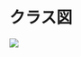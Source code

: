 # クラス図

![](http://www.plantuml.com/plantuml/png/fLBBRiCW4BpxA_P8bFWFAakzzDHJqn-Wi4fHNR1Waoggyk-1HTZKTg9AkHXszZ6pOrGlGu1tfntyDW0jA6S3mPwyiGSmEcBR4bdvZNMiJL3U36ISPVZ3kHwb1VM9wWjpAz_5Xkz7Mw9BqwYH-4KgSlxC_5km-2CgljqAsQp_3GSNJ3KYo1CANedY9tDhx95GZ7ljuDbxUNxAG1UHC1lxQg8Fjpt9xQcmOvfGEqE6-cmLov1Qp_LmU1oq95nD7P3IEGdUB5XZYNXakRk-hzJVzZbb7r6oHtyo2ddiQFr2K9NxmypM5Gdb3Vv722GbunJNjamm8MtRrGzqcPWSQUQhb6a9MoHBV_KNxjPCF5S0)
